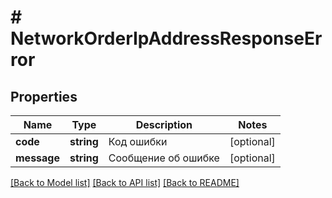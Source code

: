 # # NetworkOrderIpAddressResponseError

## Properties

Name | Type | Description | Notes
------------ | ------------- | ------------- | -------------
**code** | **string** | Код ошибки | [optional]
**message** | **string** | Сообщение об ошибке | [optional]

[[Back to Model list]](../../README.md#models) [[Back to API list]](../../README.md#endpoints) [[Back to README]](../../README.md)
